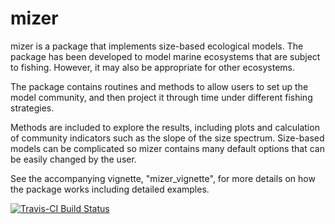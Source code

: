 # mizer

mizer is a package that implements size-based ecological models.
The package has been developed to model marine ecosystems that are subject
to fishing. However, it may also be appropriate for other ecosystems.

The package contains routines and methods to allow users to set up the model
community, and then project it through time under different fishing
strategies.

Methods are included to explore the results, including plots and 
calculation of community indicators such as the slope of the size spectrum.
Size-based models can be complicated so mizer contains many default
options that can be easily changed by the user.

See the accompanying vignette, "mizer_vignette", for more details on how
the package works including detailed examples.

[![Travis-CI Build Status](https://travis-ci.org/gustavdelius/mizer.svg?branch=master)](https://travis-ci.org/gustavdelius/mizer)
